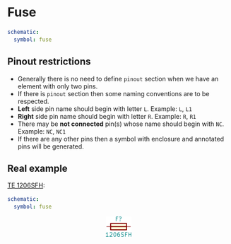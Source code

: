 Fuse
====

```yaml
schematic:
  symbol: fuse
```

Pinout restrictions
-------------------

* Generally there is no need to define `pinout` section when we have an element with only two pins.
* If there is `pinout` section then some naming conventions are to be respected.
* **Left** side pin name should begin with letter `L`. Example: `L`, `L1`
* **Right** side pin name should begin with letter `R`. Example: `R`, `R1`
* There may be **not connected** pin(s) whose name should begin with `NC`. Example: `NC`, `NC1`
* If there are any other pins then a symbol with enclosure and annotated pins will be generated.

Real example
------------

[TE 1206SFH](https://github.com/qeda/library/blob/master/te/1206sfh.yaml):

```yaml
schematic:
  symbol: fuse
```

<center><img src="/img/symbols/fuse/1206sfh.svg" width="58" alt="TE 1206SFH"></center>
